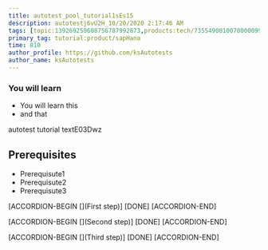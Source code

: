 ```yaml
---
title: autotest_pool_tutorial1sEs15
description: autotestj6vU2H_10/20/2020 2:17:46 AM
tags: [topic:139269250608756787992873,products:tech/73554900100700000996,tutorial:experience/advanced]
primary_tag: tutorial:product/sapHana
time: 810
author_profile: https://github.com/ksAutotests
author_name: ksAutotests
---
```

### You will learn
- You will learn this
- and that

autotest tutorial textE03Dwz

## Prerequisites
- Prerequisute1
- Prerequisute2
- Prerequisute3

[ACCORDION-BEGIN [](First step)]
[DONE]
[ACCORDION-END]

[ACCORDION-BEGIN [](Second step)]
[DONE]
[ACCORDION-END]

[ACCORDION-BEGIN [](Third step)]
[DONE]
[ACCORDION-END]

